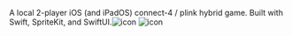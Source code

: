 A local 2-player iOS (and iPadOS) connect-4 / plink hybrid game. Built with Swift, SpriteKit, and SwiftUI.![icon](https://github.com/user-attachments/assets/a217acd2-9c24-48ab-812b-0cf73de529a0)
![icon](https://github.com/user-attachments/assets/63670157-4398-4283-a563-4bbffccb83dc)
